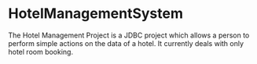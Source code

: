 # HotelManagementSystem
The Hotel Management Project is a JDBC project which allows a person to perform simple actions on the data of a hotel. It currently deals with only hotel room booking.

